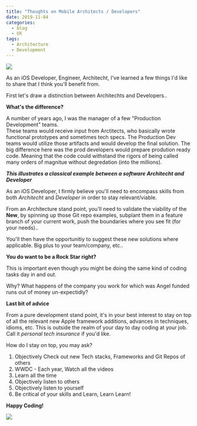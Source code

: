 ```yaml
---
title: "Thoughts on Mobile Architects / Developers"
date: 2019-11-04
categories:
  - blog
  - UX
tags:
  - Architecture
  - Development
---
```


![](https://cjazz.github.io/assets/images/clipartwiki.com-architect-clipart-1437482.png)

As an iOS Developer, Engineer, Architecht, I've learned a few things
I'd like to share that I think you'll benefit from.

First let's draw a distinction between Architechts and Developers..

**What's the difference?**

A number of years ago, I was the manager of a few "Production Development" teams.  
These teams would receive input from Arctitects, who basically wrote functional prototypes and sometimes tech specs.  The Production Dev teams would utilize those artifacts and would develop the final solution.
The big difference here was the prod developers would prepare prodution ready code.  Meaning that the code could withstand the rigors of being called many orders of magnitue without degredation (into the millions).  

***This illustrates a classical example between a software Architecht and Developer***


As an iOS Developer, I firmly believe you'll need to encompass skills from both *Architecht* and *Developer* in order to stay relevant/viable.

From an Architecture stand point, you'll need to validate the viability of the **New**, by spinning up those Git repo examples, subplant them in a feature branch of your current work, push the boundaries where you see fit (for your needs)..

You'll then have the opportunitiy to suggest these new solutions where applicable.  Big plus to your team/company, etc..  

**You do want to be a Rock Star right?**

This is important even though you might be doing the same kind of coding tasks day in and out.

Why?  What happens of the company you work for which was Angel funded runs out of money un-expectidly?


**Last bit of advice**

From a pure development stand point, it's in your best interest to stay on top of all the relevant new Apple framework additions, advances in techniques, idioms, etc.  This is outside the realm of your day to day coding at your job.   Call it *personal tech insurance* if you'd like.

How do I stay on top, you may ask?

1. Objectively Check out new Tech stacks, Frameworks and Git Repos of others
2. WWDC - Each year, Watch all the videos
3. Learn all the time
4. Objectively listen to others
5. Objectively listen to yourself
6. Be critical of your skills and Learn, Learn Learn!

**Happy Coding!**

![](https://cjazz.github.io/assets/images/clipartwiki.com-development-clipart-408069.png)






 
